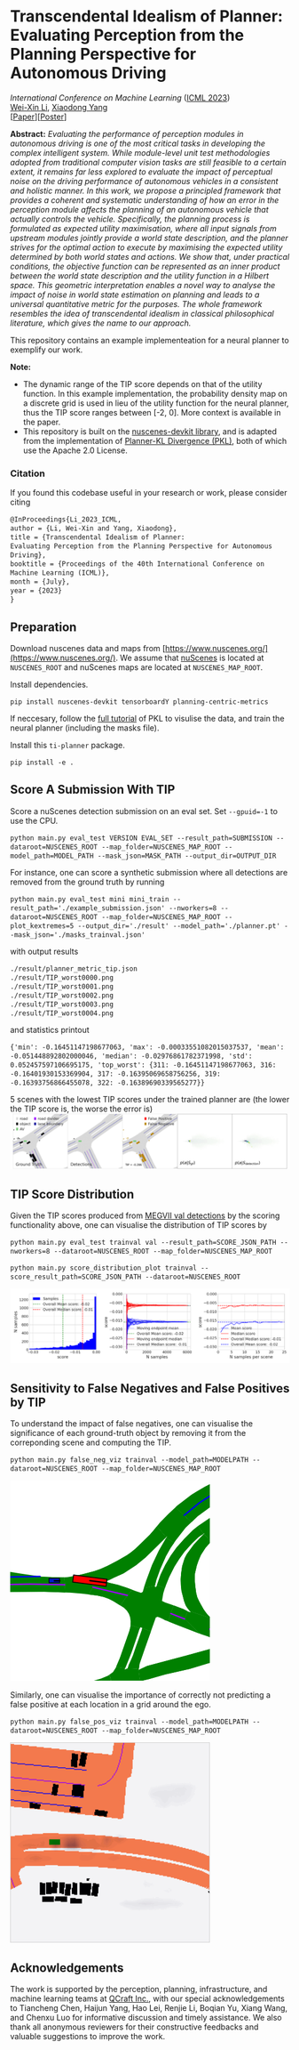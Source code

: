 # Transcendental Idealism of Planner: Evaluating Perception from the Planning Perspective for Autonomous Driving

*International Conference on Machine Learning* ([ICML 2023](https://icml.cc/Conferences/2023))<br>
[Wei-Xin Li](http://www.svcl.ucsd.edu/~nicolas/), [Xiaodong Yang](https://xiaodongyang.org/) <br>
[[Paper](https://arxiv.org/pdf/2306.07276.pdf)][[Poster](poster.pdf)]

**Abstract:**
*Evaluating the performance of perception modules in autonomous driving is
one of the most critical tasks in developing the complex intelligent
system. While module-level unit test methodologies adopted from
traditional computer vision tasks are still feasible to a certain extent,
it remains far less explored to evaluate the impact of perceptual noise on
the driving performance of autonomous vehicles in a consistent and
holistic manner.
In this work, we propose a principled framework that
provides a coherent and systematic understanding of how an error in the
perception module affects the planning of an autonomous vehicle that
actually controls the vehicle. Specifically, the planning process is
formulated as expected utility maximisation, where all input signals from
upstream modules jointly provide a world state description, and the
planner strives for the optimal action to execute by maximising the
expected utility determined by both world states and actions. We show
that, under practical conditions, the objective function can be
represented as an inner product between the world state description and
the utility function in a Hilbert space. This geometric interpretation
enables a novel way to analyse the impact of noise in world state
estimation on planning and leads to a universal
quantitative metric for the purposes. The whole framework resembles the
idea of transcendental idealism in classical philosophical literature,
which gives the name to our approach.*

This repository contains an example implementeation for a neural planner to exemplify our work.

**Note:**
- The dynamic range of the TIP score depends on that of the utility function. In this example implementation, the probability density map on a discrete grid is used in lieu of the utility function for the neural planner, thus the TIP score ranges between [-2, 0]. More context is available in the paper.
- This repository is built on the [nuscenes-devkit library](https://github.com/nutonomy/nuscenes-devkit/blob/master/LICENSE.txt), and is adapted from the implementation of [Planner-KL Divergence (PKL)](https://github.com/nv-tlabs/planning-centric-metrics/blob/master/LICENSE), both of which use the Apache 2.0 License.

### Citation
If you found this codebase useful in your research or work, please consider citing
```
@InProceedings{Li_2023_ICML,
author = {Li, Wei-Xin and Yang, Xiaodong},
title = {Transcendental Idealism of Planner:
Evaluating Perception from the Planning Perspective for Autonomous Driving},
booktitle = {Proceedings of the 40th International Conference on Machine Learning (ICML)},
month = {July},
year = {2023}
}
```

## Preparation
Download nuscenes data and maps from [https://www.nuscenes.org/](https://www.nuscenes.org/). We assume that [nuScenes](https://www.nuscenes.org/download) is located at `NUSCENES_ROOT` and nuScenes maps are located at `NUSCENES_MAP_ROOT`.

Install dependencies.

```
pip install nuscenes-devkit tensorboardY planning-centric-metrics
```

If neccesary, follow the [full tutorial](https://github.com/nv-tlabs/planning-centric-metrics#full-tutorial) of PKL to visulise the data, and train the neural planner (including the masks file).

Install this `ti-planner` package.
```
pip install -e .
```

## Score A Submission With TIP
Score a nuScenes detection submission on an eval set. Set `--gpuid=-1` to use the CPU.
```
python main.py eval_test VERSION EVAL_SET --result_path=SUBMISSION --dataroot=NUSCENES_ROOT --map_folder=NUSCENES_MAP_ROOT --model_path=MODEL_PATH --mask_json=MASK_PATH --output_dir=OUTPUT_DIR
```
For instance, one can score a synthetic submission where all detections are removed from the ground truth by running
```
python main.py eval_test mini mini_train --result_path='./example_submission.json' --nworkers=8 --dataroot=NUSCENES_ROOT --map_folder=NUSCENES_MAP_ROOT --plot_kextremes=5 --output_dir='./result' --model_path='./planner.pt' --mask_json='./masks_trainval.json'
```
with output results
```
./result/planner_metric_tip.json
./result/TIP_worst0000.png
./result/TIP_worst0001.png
./result/TIP_worst0002.png
./result/TIP_worst0003.png
./result/TIP_worst0004.png
```
and statistics printout
```
{'min': -0.16451147198677063, 'max': -0.00033551082015037537, 'mean': -0.051448892802000046, 'median': -0.02976861782371998, 'std': 0.052457597106695175, 'top_worst': {311: -0.16451147198677063, 316: -0.16401930153369904, 317: -0.16395069658756256, 319: -0.16393756866455078, 322: -0.16389690339565277}}
```
5 scenes with the lowest TIP scores under the trained planner are (the lower the TIP score is, the worse the error is)
<img src="./imgs/tip_worst.gif">

## TIP Score Distribution
Given the TIP scores produced from [MEGVII val detections](https://github.com/poodarchu/Det3D/tree/master/examples/cbgs) by the scoring functionality above, one can visualise the distribution of TIP scores by
```
python main.py eval_test trainval val --result_path=SCORE_JSON_PATH --nworkers=8 --dataroot=NUSCENES_ROOT --map_folder=NUSCENES_MAP_ROOT
```
```
python main.py score_distribution_plot trainval --score_result_path=SCORE_JSON_PATH --dataroot=NUSCENES_ROOT
```
<img src="./imgs/dist_tip.png">

## Sensitivity to False Negatives and False Positives by TIP
To understand the impact of false negatives, one can visualise the
significance of each ground-truth object by removing it from the correponding scene and computing the TIP.
```
python main.py false_neg_viz trainval --model_path=MODELPATH --dataroot=NUSCENES_ROOT --map_folder=NUSCENES_MAP_ROOT
```
<img src="./imgs/fneg_tip.gif">

Similarly, one can visualise the importance of correctly not predicting a false positive at each location in a grid around the ego.
```
python main.py false_pos_viz trainval --model_path=MODELPATH --dataroot=NUSCENES_ROOT --map_folder=NUSCENES_MAP_ROOT
```
<img src="./imgs/fpos_tip.gif">

## Acknowledgements
The work is supported by the perception, planning, infrastructure, and
machine learning teams at [QCraft Inc.](https://www.qcraft.ai/en), with our
special acknowledgements to
Tiancheng Chen, Haijun Yang, Hao Lei, Renjie Li, Boqian Yu, Xiang Wang,
and Chenxu Luo for informative discussion and timely assistance.
We also thank all anonymous reviewers for their constructive feedbacks and
valuable suggestions to improve the work.
